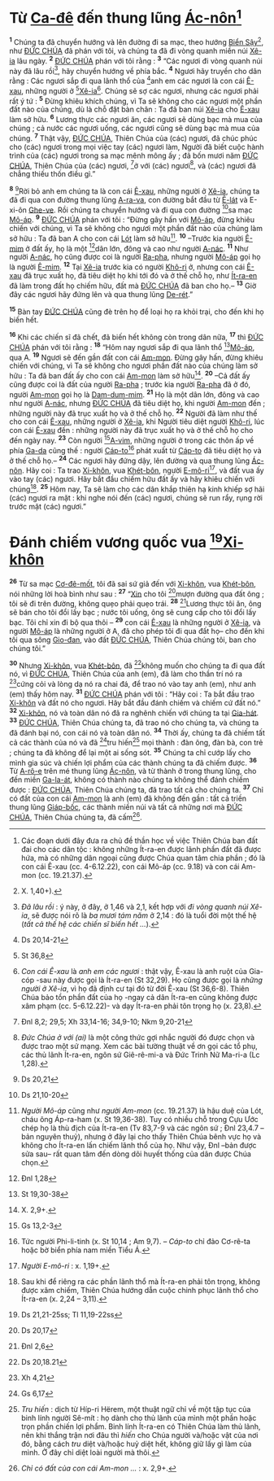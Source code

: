 # Từ [Ca-đê]() đến thung lũng [Ác-nôn]()[^1]
<sup><b>1</b></sup> Chúng ta đã chuyển hướng và lên đường đi sa mạc, theo hướng [Biển Sậy]()[^2], như [ĐỨC CHÚA]() đã phán với tôi, và chúng ta đã đi vòng quanh miền núi [Xê-ia]() lâu ngày. <sup><b>2</b></sup> [ĐỨC CHÚA]() phán với tôi rằng : <sup><b>3</b></sup> “Các ngươi đi vòng quanh núi này đã lâu rồi[^3], hãy chuyển hướng về phía bắc. <sup><b>4</b></sup> Ngươi hãy truyền cho dân rằng : Các ngươi sắp đi qua lãnh thổ của [^1*]anh em các ngươi là con cái [Ê-xau](), những người ở [^2*][Xê-ia]()[^4]. Chúng sẽ sợ các ngươi, nhưng các ngươi phải rất ý tứ : <sup><b>5</b></sup> Đừng khiêu khích chúng, vì Ta sẽ không cho các ngươi một phần đất nào của chúng, dù là chỗ đặt bàn chân : Ta đã ban núi [Xê-ia]() cho [Ê-xau]() làm sở hữu. <sup><b>6</b></sup> Lương thực các ngươi ăn, các ngươi sẽ dùng bạc mà mua của chúng ; cả nước các ngươi uống, các ngươi cũng sẽ dùng bạc mà mua của chúng. <sup><b>7</b></sup> Thật vậy, [ĐỨC CHÚA](), Thiên Chúa của (các) ngươi, đã chúc phúc cho (các) ngươi trong mọi việc tay (các) ngươi làm, Người đã biết cuộc hành trình của (các) ngươi trong sa mạc mênh mông ấy ; đã bốn mươi năm [ĐỨC CHÚA](), Thiên Chúa của (các) ngươi, [^3*]ở với (các) ngươi[^5], và (các) ngươi đã chẳng thiếu thốn điều gì.”

<sup><b>8</b></sup> [^4*]Rời bỏ anh em chúng ta là con cái [Ê-xau](), những người ở [Xê-ia](), chúng ta đã đi qua con đường thung lũng [A-ra-va](), con đường bắt đầu từ [Ê-lát]() và E-xi-ôn [Ghe-ve](). Rồi chúng ta chuyển hướng và đi qua con đường [^5*]sa mạc [Mô-áp](). <sup><b>9</b></sup> [ĐỨC CHÚA]() phán với tôi : “Đừng gây hấn với [Mô-áp](), đừng khiêu chiến với chúng, vì Ta sẽ không cho ngươi một phần đất nào của chúng làm sở hữu : Ta đã ban A cho con cái [Lót]() làm sở hữu[^6]. <sup><b>10</b></sup> –Trước kia người [Ê-mim]() ở đất ấy, họ là một [^6*]dân lớn, đông và cao như người [A-nác](). <sup><b>11</b></sup> Như người [A-nác](), họ cũng được coi là người [Ra-pha](), nhưng người [Mô-áp]() gọi họ là người [Ê-mim](). <sup><b>12</b></sup> Tại [Xê-ia]() trước kia có người [Khô-ri]() ở, nhưng con cái [Ê-xau]() đã trục xuất họ, đã tiêu diệt họ khi tới đó và ở thế chỗ họ, như [Ít-ra-en]() đã làm trong đất họ chiếm hữu, đất mà [ĐỨC CHÚA]() đã ban cho họ.– <sup><b>13</b></sup> Giờ đây các ngươi hãy đứng lên và qua thung lũng [De-rét]().”

<sup><b>15</b></sup> Bàn tay [ĐỨC CHÚA]() cũng đè trên họ để loại họ ra khỏi trại, cho đến khi họ biến hết.

<sup><b>16</b></sup> Khi các chiến sĩ đã chết, đã biến hết không còn trong dân nữa, <sup><b>17</b></sup> thì [ĐỨC CHÚA]() phán với tôi rằng : <sup><b>18</b></sup> “Hôm nay ngươi sắp đi qua lãnh thổ [^8*][Mô-áp](), qua A. <sup><b>19</b></sup> Ngươi sẽ đến gần đất con cái [Am-mon](). Đừng gây hấn, đừng khiêu chiến với chúng, vì Ta sẽ không cho ngươi phần đất nào của chúng làm sở hữu : Ta đã ban đất ấy cho con cái [Am-mon]() làm sở hữu[^7]. <sup><b>20</b></sup> –Cả đất ấy cũng được coi là đất của người [Ra-pha]() ; trước kia người [Ra-pha]() đã ở đó, người [Am-mon]() gọi họ là [Dam-dum-mim](). <sup><b>21</b></sup> Họ là một dân lớn, đông và cao như người [A-nác](), nhưng [ĐỨC CHÚA]() đã tiêu diệt họ, khi người [Am-mon]() đến ; những người này đã trục xuất họ và ở thế chỗ họ. <sup><b>22</b></sup> Người đã làm như thế cho con cái [Ê-xau](), những người ở [Xê-ia](), khi Người tiêu diệt người [Khô-ri](), lúc con cái [Ê-xau]() đến : những người này đã trục xuất họ và ở thế chỗ họ cho đến ngày nay. <sup><b>23</b></sup> Còn người [^9*][A-vim](), những người ở trong các thôn ấp về phía [Ga-da]() cũng thế : người [Cáp-to]()[^8] phát xuất từ [Cáp-to]() đã tiêu diệt họ và ở thế chỗ họ.– <sup><b>24</b></sup> Các ngươi hãy đứng dậy, lên đường và qua thung lũng [Ác-nôn](). Hãy coi : Ta trao [Xi-khôn](), vua [Khét-bôn](), người [E-mô-ri]()[^9], và đất vua ấy vào tay (các) ngươi. Hãy bắt đầu chiếm hữu đất ấy và hãy khiêu chiến với chúng[^10]. <sup><b>25</b></sup> Hôm nay, Ta sẽ làm cho các dân khắp thiên hạ kinh khiếp sợ hãi (các) ngươi ra mặt : khi nghe nói đến (các) ngươi, chúng sẽ run rẩy, rụng rời trước mặt (các) ngươi.”


# Đánh chiếm vương quốc vua [^10*][Xi-khôn]()
<sup><b>26</b></sup> Từ sa mạc [Cơ-đê-mốt](), tôi đã sai sứ giả đến với [Xi-khôn](), vua [Khét-bôn](), nói những lời hoà bình như sau : <sup><b>27</b></sup> “[Xin]() cho tôi [^11*]mượn đường qua đất ông ; tôi sẽ đi trên đường, không quẹo phải quẹo trái. <sup><b>28</b></sup> [^12*]Lương thực tôi ăn, ông sẽ bán cho tôi đổi lấy bạc ; nước tôi uống, ông sẽ cung cấp cho tôi đổi lấy bạc. Tôi chỉ xin đi bộ qua thôi – <sup><b>29</b></sup> con cái [Ê-xau]() là những người ở [Xê-ia](), và người [Mô-áp]() là những người ở A, đã cho phép tôi đi qua đất họ– cho đến khi tôi qua sông [Gio-đan](), vào đất [ĐỨC CHÚA](), Thiên Chúa chúng tôi, ban cho chúng tôi.”

<sup><b>30</b></sup> Nhưng [Xi-khôn](), vua [Khét-bôn](), đã [^13*]không muốn cho chúng ta đi qua đất nó, vì [ĐỨC CHÚA](), Thiên Chúa của anh (em), đã làm cho thần trí nó ra [^14*]cứng cỏi và lòng dạ nó ra chai đá, để trao nó vào tay anh (em), như anh (em) thấy hôm nay. <sup><b>31</b></sup> [ĐỨC CHÚA]() phán với tôi : “Hãy coi : Ta bắt đầu trao [Xi-khôn]() và đất nó cho ngươi. Hãy bắt đầu đánh chiếm và chiếm cứ đất nó.” <sup><b>32</b></sup> [Xi-khôn](), nó và toàn dân nó đã ra nghênh chiến với chúng ta tại [Gia-hát](). <sup><b>33</b></sup> [ĐỨC CHÚA](), Thiên Chúa chúng ta, đã trao nó cho chúng ta, và chúng ta đã đánh bại nó, con cái nó và toàn dân nó. <sup><b>34</b></sup> Thời ấy, chúng ta đã chiếm tất cả các thành của nó và đã [^15*]tru hiến[^11] mọi thành : đàn ông, đàn bà, con trẻ ; chúng ta đã không để lại một ai sống sót. <sup><b>35</b></sup> Chúng ta chỉ cướp lấy cho mình gia súc và chiến lợi phẩm của các thành chúng ta đã chiếm được. <sup><b>36</b></sup> Từ [A-rô-e]() trên mé thung lũng [Ác-nôn](), và từ thành ở trong thung lũng, cho đến miền [Ga-la-át](), không có thành nào chúng ta không thể đánh chiếm được : [ĐỨC CHÚA](), Thiên Chúa chúng ta, đã trao tất cả cho chúng ta. <sup><b>37</b></sup> Chỉ có đất của con cái [Am-mon]() là anh (em) đã không đến gần : tất cả triền thung lũng [Giáp-bốc](), các thành miền núi và tất cả những nơi mà [ĐỨC CHÚA](), Thiên Chúa chúng ta, đã cấm[^12].

[^1]: Các đoạn dưới đây đưa ra chủ đề thần học về việc Thiên Chúa ban đất đai cho các dân tộc : không những Ít-ra-en được lãnh phần đất đã được hứa, mà có những dân ngoại cũng được Chúa quan tâm chia phần ; đó là con cái Ê-xau (cc. 4-6.12.22), con cái Mô-áp (cc. 9.18) và con cái Am-mon (cc. 19.21.37).
[^2]: X. 1,40+).
[^3]: *Đã lâu rồi* : ý này, ở đây, ở 1,46 và 2,1, kết hợp với *đi vòng quanh núi Xê-ia*, sẽ được nói rõ là *ba mươi tám năm* ở 2,14 : đó là tuổi đời một thế hệ (*tất cả thế hệ các chiến sĩ biến hết ...*).
[^4]: *Con cái Ê-xau* là *anh em các ngươi* : thật vậy, Ê-xau là anh ruột của Gia-cóp -sau này được gọi là Ít-ra-en (St 32,29). Họ cũng được gọi là *những người ở Xê-ia*, vì họ đã định cư tại đó từ đời Ê-xau (St 36,6-8). Thiên Chúa bảo tồn phần đất của họ -ngay cả dân Ít-ra-en cũng không được xâm phạm (cc. 5-6.12.22)- và dạy Ít-ra-en phải tôn trọng họ (x. 23,8).
[^5]: *Đức Chúa ở với (ai)* là một công thức gợi nhắc người đó được chọn và được trao một sứ mạng. Xem các bài tường thuật về ơn gọi các tổ phụ, các thủ lãnh Ít-ra-en, ngôn sứ Giê-rê-mi-a và Đức Trinh Nữ Ma-ri-a (Lc 1,28).
[^6]: *Người Mô-áp* cũng như *người Am-mon* (cc. 19.21.37) là hậu duệ của Lót, cháu ông Áp-ra-ham (x. St 19,36-38). Tuy có nhiều chỗ trong Cựu Ước chép họ là thù địch của Ít-ra-en (Tv 83,7-9 và các ngôn sứ ; Đnl 23,4.7 – bản nguyên thuỷ), nhưng ở đây lại cho thấy Thiên Chúa bênh vực họ và không cho Ít-ra-en lấn chiếm lãnh thổ của họ. Như vậy, Đnl –bản được sửa sau– rất quan tâm đến dòng dõi huyết thống của dân được Chúa chọn.
[^7]: X. 2,9+.
[^8]: Tức người Phi-li-tinh (x. St 10,14 ; Am 9,7). – *Cáp-to* chỉ đảo Cơ-rê-ta hoặc bờ biển phía nam miền Tiểu Á.
[^9]: *Người E-mô-ri* : x. 1,19+.
[^10]: Sau khi để riêng ra các phần lãnh thổ mà Ít-ra-en phải tôn trọng, không được xâm chiếm, Thiên Chúa hướng dẫn cuộc chinh phục lãnh thổ cho Ít-ra-en (x. 2,24 – 3,11).
[^11]: *Tru hiến* : dịch từ Híp-ri Hërem, một thuật ngữ chỉ về một tập tục của binh lính người Sê-mít : họ dành cho thủ lãnh của mình một phần hoặc trọn phần chiến lợi phẩm. Binh lính Ít-ra-en có Thiên Chúa làm thủ lãnh, nên khi thắng trận nơi đâu thì *hiến* cho Chúa người và/hoặc vật của nơi đó, bằng cách *tru* diệt và/hoặc huỷ diệt hết, không giữ lấy gì làm của mình. Ở đây chỉ diệt loài người mà thôi.
[^12]: *Chỉ có đất của con cái Am-mon ...* : x. 2,9+.
[^1*]: Ds 20,14-21
[^2*]: St 36,8
[^3*]: Đnl 8,2; 29,5; Xh 33,14-16; 34,9-10; Nkm 9,20-21
[^4*]: Ds 20,21
[^5*]: Ds 21,10-20
[^6*]: Đnl 1,28
[^8*]: St 19,30-38
[^9*]: Gs 13,2-3
[^10*]: Ds 21,21-25ss; Tl 11,19-22ss
[^11*]: Ds 20,17
[^12*]: Đnl 2,6
[^13*]: Ds 20,18.21
[^14*]: Xh 4,21
[^15*]: Gs 6,17